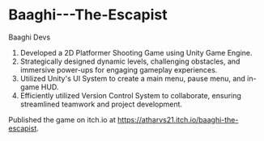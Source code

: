 # Baaghi---The-Escapist
Baaghi Devs

1. Developed a 2D Platformer Shooting Game using Unity Game Engine.
2. Strategically designed dynamic levels, challenging obstacles, and immersive power-ups for engaging gameplay experiences.
3. Utilized Unity's UI System to create a main menu, pause menu, and in-game HUD.
4. Efficiently utilized Version Control System to collaborate, ensuring streamlined teamwork and project development.

Published the game on itch.io at https://atharvs21.itch.io/baaghi-the-escapist.
